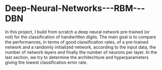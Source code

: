 # Deep-Neural-Networks---RBM---DBN
In this project, I build from scratch a deep neural network pre-trained (or not) for the classification of handwritten digits. The main goal is to compare the performances, in terms of good classification rates, of a pre-trained network and a randomly initialized network, according to the input data, the number of network layers and finally the number of neurons per layer. In the last section, we try to determine the architechture and hyperparameters giving the lowest classification error rate.
